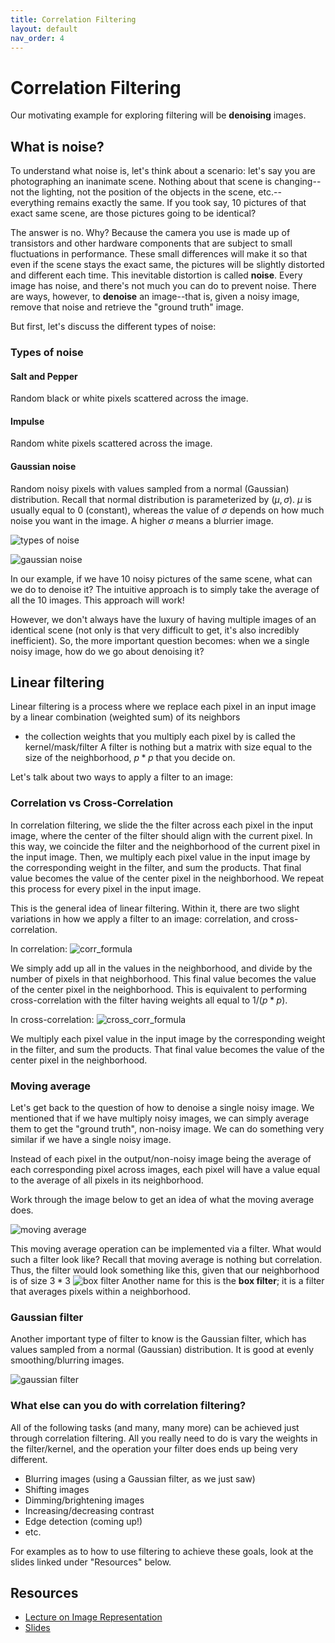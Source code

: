 ```yaml
---
title: Correlation Filtering
layout: default
nav_order: 4
---
```


# Correlation Filtering
Our motivating example for exploring filtering will be **denoising** images.
## What is noise?
To understand what noise is, let's think about a scenario: let's say you are photographing an inanimate scene. Nothing about that scene is changing--not the lighting, not the position of the objects in the scene, etc.--everything remains exactly the same. If you took say, 10 pictures of that exact same scene, are those pictures going to be identical?

The answer is no. Why? Because the camera you use is made up of transistors and other hardware components that are subject to small fluctuations in performance. These small differences will make it so that even if the scene stays the exact same, the pictures will be slightly distorted and different each time. This inevitable distortion is called **noise**. Every image has noise, and there's not much you can do to prevent noise. There are ways, however, to **denoise** an image--that is, given a noisy image, remove that noise and retrieve the "ground truth" image.

But first, let's discuss the different types of noise:
### Types of noise
#### Salt and Pepper
Random black or white pixels scattered across the image.
#### Impulse
Random white pixels scattered across the image. 
#### Gaussian noise
Random noisy pixels with values sampled from a normal (Gaussian) distribution. Recall that normal distribution is parameterized by $(\mu, \sigma)$. $\mu$ is usually equal to $0$ (constant), whereas the value of $\sigma$ depends on how much noise you want in the image. A higher $\sigma$ means a blurrier image.

![types of noise](noise.png)

![gaussian noise](gaussian_noise.png)

In our example, if we have 10 noisy pictures of the same scene, what can we do to denoise it?
The intuitive approach is to simply take the average of all the 10 images. This approach will work!

However, we don't always have the luxury of having multiple images of an identical scene (not only is that very difficult to get, it's also incredibly inefficient). So, the more important question becomes: when we a single noisy image, how do we go about denoising it?
## Linear filtering
Linear filtering is a process where we replace each pixel in an input image by a linear combination (weighted sum) of its neighbors
- the collection weights that you multiply each pixel by is called the kernel/mask/filter
A filter is nothing but a matrix with size equal to the size of the neighborhood, $p*p$ that you decide on.

Let's talk about two ways to apply a filter to an image:
### Correlation vs Cross-Correlation
In correlation filtering, we slide the the filter across each pixel in the input image, where the center of the filter should align with the current pixel. In this way, we coincide the filter and the neighborhood of the current pixel in the input image. 
Then, we multiply each pixel value in the input image by the corresponding weight in the filter, and sum the products. That final value becomes the value of the center pixel in the neighborhood. We repeat this process for every pixel in the input image.

This is the general idea of linear filtering. Within it, there are two slight variations in how we apply a filter to an image: correlation, and cross-correlation. 

In correlation:
![corr_formula](correlation_formula.png)

We simply add up all in the values in the neighborhood, and divide by the number of pixels in that neighborhood. This final value becomes the value of the center pixel in the neighborhood. This is equivalent to performing cross-correlation with the filter having weights all equal to $1/(p*p)$. 

In cross-correlation:
![cross_corr_formula](cross_correlation_formula.png)

We multiply each pixel value in the input image by the corresponding weight in the filter, and sum the products. That final value becomes the value of the center pixel in the neighborhood. 

### Moving average
Let's get back to the question of how to denoise a single noisy image. We mentioned that if we have multiply noisy images, we can simply average them to get the "ground truth", non-noisy image. We can do something very similar if we have a single noisy image. 

Instead of each pixel in the output/non-noisy image being the average of each corresponding pixel across images, each pixel will have a value equal to the average of all pixels in its neighborhood. 

Work through the image below to get an idea of what the moving average does. 

![moving average](moving_avg.png)

This moving average operation can be implemented via a filter. What would such a filter look like? Recall that moving average is nothing but correlation. Thus, the filter would look something like this, given that our neighborhood is of size $3*3$
![box filter](box_filter.png)
Another name for this is the **box filter**; it is a filter that averages pixels within a neighborhood. 

### Gaussian filter
Another important type of filter to know is the Gaussian filter, which has values sampled from a normal (Gaussian) distribution. It is good at evenly smoothing/blurring images.

![gaussian filter](gaussian_filter.png)

### What else can you do with correlation filtering?
All of the following tasks (and many, many more) can be achieved just through correlation filtering. All you really need to do is vary the weights in the filter/kernel, and the operation your filter does ends up being very different.

- Blurring images (using a Gaussian filter, as we just saw)
- Shifting images
- Dimming/brightening images
- Increasing/decreasing contrast
- Edge detection (coming up!)
- etc.

For examples as to how to use filtering to achieve these goals, look at the slides linked under "Resources" below.

## Resources
- [Lecture on Image Representation](https://www.youtube.com/watch?v=PyoJdMrUMqI)
- [Slides](week1_slides.pdf)
  

